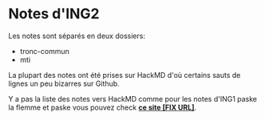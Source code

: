 # Notes d'ING2
Les notes sont séparés en deux dossiers:
- tronc-commun
- mti

La plupart des notes ont été prises sur HackMD d'où certains sauts de lignes un peu bizarres sur Github.

Y a pas la liste des notes vers HackMD comme pour les notes d'ING1 paske la flemme et paske vous pouvez check **[ce site [FIX URL]]()**.